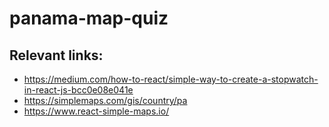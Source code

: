 # panama-map-quiz

## Relevant links:

- https://medium.com/how-to-react/simple-way-to-create-a-stopwatch-in-react-js-bcc0e08e041e
- https://simplemaps.com/gis/country/pa
- https://www.react-simple-maps.io/
